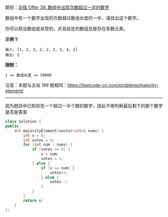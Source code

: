 题目：[剑指 Offer 39. 数组中出现次数超过一半的数字](https://leetcode.cn/problems/shu-zu-zhong-chu-xian-ci-shu-chao-guo-yi-ban-de-shu-zi-lcof/)

数组中有一个数字出现的次数超过数组长度的一半，请找出这个数字。

你可以假设数组是非空的，并且给定的数组总是存在多数元素。

**示例 1:**

```
输入: [1, 2, 3, 2, 2, 2, 5, 4, 2]
输出: 2
```

**限制：**

```
1 <= 数组长度 <= 50000
```

注意：本题与主站 169 题相同：https://leetcode-cn.com/problems/majority-element/



---

因为题目中已知存在一个超过一半个数的数字，因此不用判断最后剩下的那个数字是否是答案

```cpp
class Solution {
public:
    int majorityElement(vector<int>& nums) {
        int x = 0;
        int votes = 0;
        for (int num : nums) {
            if (votes == 0) {
                x = num;
                votes = 1;
            } else {
                if (x == num) {
                    votes++;
                } else {
                    votes--;
                }
            }
        }
        return x;
    }
};
```

